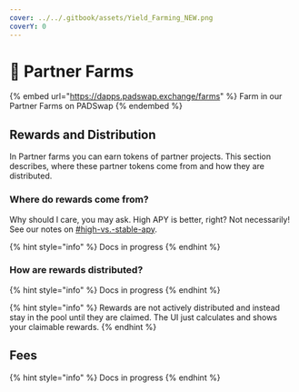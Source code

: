 ```yaml
---
cover: ../../.gitbook/assets/Yield_Farming_NEW.png
coverY: 0
---
```


# 🤝 Partner Farms

{% embed url="https://dapps.padswap.exchange/farms" %}
Farm in our Partner Farms on PADSwap
{% endembed %}

## Rewards and Distribution

In Partner farms you can earn tokens of partner projects. This section describes, where these partner tokens come from and how they are distributed.

### Where do rewards come from?

Why should I care, you may ask. High APY is better, right? Not necessarily! See our notes on [#high-vs.-stable-apy](./#high-vs.-stable-apy "mention").&#x20;

{% hint style="info" %}
Docs in progress
{% endhint %}

### How are rewards distributed?

{% hint style="info" %}
Docs in progress
{% endhint %}

{% hint style="info" %}
Rewards are not actively distributed and instead stay in the pool until they are claimed. The UI just calculates and shows your claimable rewards.
{% endhint %}

## Fees

{% hint style="info" %}
Docs in progress
{% endhint %}
